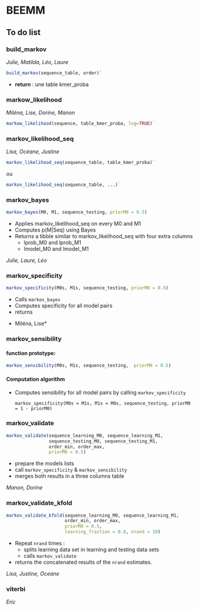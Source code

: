 # BEEMM

## To do list 

### build_markov

*Julie, Matilda, Léo, Laure*

```r
build_markov(sequence_table, order)`
```
- **return** : une table kmer_proba

### markow_likelihood

*Miléna, Lise, Dorine, Manon*

```r 
markow_likelihood(sequence, table_kmer_proba, log=TRUE)`
```

### markov_likelihood_seq

*Lisa, Océane, Justine*

```r 
markov_likelihood_seq(sequence_table, table_kmer_proba)`
```

ou 

```r 
markov_likelihood_seq(sequence_table, ...)`
```

### markov_bayes

```r 
markov_bayes(M0, M1, sequence_testing, priorM0 = 0.5)
```

- Applies markov_likelihood_seq on every M0 and M1
- Computes p(M|Seq) using Bayes
- Returns a tibble similar to  markov_likelihood_seq with four extra columns
  - lprob_M0 and lprob_M1
  - lmodel_M0 and lmodel_M1 

*Julie, Laure, Léo*

### markov_specificity

```r 
markov_specificity(M0s, M1s, sequence_testing, priorM0 = 0.5)
```
- Calls `markov_bayes`
- Computes specificity for all model pairs
- returns 

* Miléna, Lise*
### markov_sensibility

#### function prototype:
```r 
markov_sensibility(M0s, M1s, sequence_testing,  priorM0 = 0.5)
```

#### Computation algorithm
- Computes sensibility for all model pairs by calling `markov_specificity`
  ```
  markov_specificity(M0s = M1s, M1s = M0s, sequence_testing, priorM0 = 1 - priorM0)
  ```

### markov_validate

```r 
markov_validate(sequence_learning_M0, sequence_learning_M1,
                sequence_testing_M0, sequence_testing_M1,
                order_min, order_max,
                priorM0 = 0.5)
```

- prepare the models lists
- call `markov_specificity` & `markov_sensibility`
- merges both results in a three columns table

*Manon, Dorine*

### markov_validate_kfold

```r 
markov_validate_kfold(sequence_learning_M0, sequence_learning_M1,
                      order_min, order_max,
                      priorM0 = 0.5,
                      learning_fraction = 0.8, nrand = 10)
```
- Repeat `nrand` times :
  - splits learning data set in learning and testing data sets
  - calls `markov_validate`
- returns the concatenated results of the `nrand` estimates.

*Lisa, Justine, Oceane*

### viterbi

*Eric*

